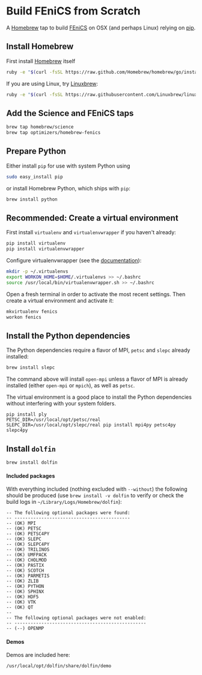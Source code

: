 # Build FEniCS from Scratch

A [Homebrew](http://brew.sh) tap to build [FEniCS](http://fenicsproject.org) on OSX (and perhaps Linux) relying on [pip](http://www.pip-installer.org).

## Install Homebrew

First install [Homebrew](http://brew.sh) itself
```bash
ruby -e "$(curl -fsSL https://raw.github.com/Homebrew/homebrew/go/install)"
```

If you are using Linux, try [Linuxbrew](http://linuxbrew.sh):
```bash
ruby -e "$(curl -fsSL https://raw.githubusercontent.com/Linuxbrew/linuxbrew/go/install)"
```

## Add the Science and FEniCS taps

```bash
brew tap homebrew/science
brew tap optimizers/homebrew-fenics
```

## Prepare Python

Either install `pip` for use with system Python using
```bash
sudo easy_install pip
```
or install Homebrew Python, which ships with `pip`:
```bash
brew install python
```

## Recommended: Create a virtual environment

First install `virtualenv` and `virtualenvwrapper` if you haven't already:
```bash
pip install virtualenv
pip install virtualenvwrapper
```

Configure virtualenvwrapper (see the [documentation](http://virtualenvwrapper.readthedocs.org/en/latest/)):
```bash
mkdir -p ~/.virtualenvs
export WORKON_HOME=$HOME/.virtualenvs >> ~/.bashrc
source /usr/local/bin/virtualenvwrapper.sh >> ~/.bashrc
```

Open a fresh terminal in order to activate the most recent settings. Then create a virtual environment and activate it:
```bash
mkvirtualenv fenics
workon fenics
```

## Install the Python dependencies

The Python dependencies require a flavor of MPI, `petsc` and `slepc` already installed:
```bash
brew install slepc
```
The command above will install `open-mpi` unless a flavor of MPI is already installed (either `open-mpi` or `mpich`), as well as `petsc`.

The virtual environment is a good place to install the Python dependencies without interfering with your system folders.
```
pip install ply
PETSC_DIR=/usr/local/opt/petsc/real SLEPC_DIR=/usr/local/opt/slepc/real pip install mpi4py petsc4py slepc4py
```

## Install `dolfin`

```
brew install dolfin
```

#### Included packages

With everything included (nothing excluded with `--without`) the following should be produced (use `brew install -v dolfin` to verify or check the build logs in `~/Library/Logs/Homebrew/dolfin`):

```no-highlight
-- The following optional packages were found:
-- -------------------------------------------
-- (OK) MPI
-- (OK) PETSC
-- (OK) PETSC4PY
-- (OK) SLEPC
-- (OK) SLEPC4PY
-- (OK) TRILINOS
-- (OK) UMFPACK
-- (OK) CHOLMOD
-- (OK) PASTIX
-- (OK) SCOTCH
-- (OK) PARMETIS
-- (OK) ZLIB
-- (OK) PYTHON
-- (OK) SPHINX
-- (OK) HDF5
-- (OK) VTK
-- (OK) QT
--
-- The following optional packages were not enabled:
-- -------------------------------------------------
-- (--) OPENMP
```

#### Demos

Demos are included here:
```
/usr/local/opt/dolfin/share/dolfin/demo
```
